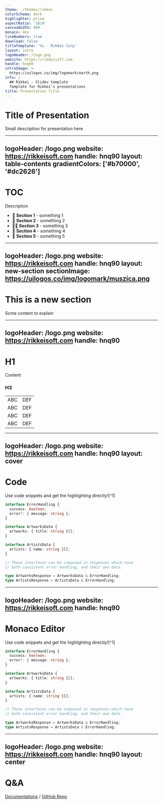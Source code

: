 ```yaml
---
theme: ./themes/rikkei
colorSchema: dark
highlighter: prism
aspectRatio: '16/9'
canvasWidth: 980
monaco: dev
lineNumbers: true
download: false
titleTemplate: '%s - Rikkei Corp'
layout: intro
logoHeader: /logo.png
website: https://rikkeisoft.com
handle: hnq90
introImage: >-
  https://uilogos.co/img/logomark/earth.png
info: |
  ## Rikkei - Slidev template
  Template for Rikkei's presentations
title: Presentation Title
---
```


# Title of Presentation

Small description for presentation here

<!--
Write notes here
-->

---
logoHeader: /logo.png
website: https://rikkeisoft.com
handle: hnq90
layout: table-contents
gradientColors: ['#b70000', '#dc2626']
---

# TOC

Description

- 📝 **Section 1** - something 1
- 🎨 **Section 2** - something 2
- 🧑‍💻 **Section 3** - something 3
- 🤹 **Section 4** - something 4
- 🎥 **Section 5** - something 5

---
logoHeader: /logo.png
website: https://rikkeisoft.com
handle: hnq90
layout: new-section
sectionImage: https://uilogos.co/img/logomark/muszica.png
---

# This is a new section

Some content to explain

---
logoHeader: /logo.png
website: https://rikkeisoft.com
handle: hnq90
---

# H1

Content

### H3

|     |     |
| --- | --- |
| ABC | DEF |
| ABC | DEF |
| ABC | DEF |
| ABC | DEF |

---
logoHeader: /logo.png
website: https://rikkeisoft.com
handle: hnq90
layout: cover
---

# Code

Use code snippets and get the highlighting directly![^1]

```ts {all|2|1-6|9|all}
interface ErrorHandling {
  success: boolean;
  error?: { message: string };
}

interface ArtworksData {
  artworks: { title: string }[];
}

interface ArtistsData {
  artists: { name: string }[];
}

// These interfaces can be composed in responses which have
// both consistent error handling, and their own data.

type ArtworksResponse = ArtworksData & ErrorHandling;
type ArtistsResponse = ArtistsData & ErrorHandling;
```

---
logoHeader: /logo.png
website: https://rikkeisoft.com
handle: hnq90
---

# Monaco Editor

Use code snippets and get the highlighting directly![^1]

```ts {monaco}
interface ErrorHandling {
  success: boolean;
  error?: { message: string };
}

interface ArtworksData {
  artworks: { title: string }[];
}

interface ArtistsData {
  artists: { name: string }[];
}

// These interfaces can be composed in responses which have
// both consistent error handling, and their own data.

type ArtworksResponse = ArtworksData & ErrorHandling;
type ArtistsResponse = ArtistsData & ErrorHandling;
```

---
logoHeader: /logo.png
website: https://rikkeisoft.com
handle: hnq90
layout: center
---

# Q&A

[Documentations](https://sli.dev) / [GitHub Repo](https://github.com/slidevjs/slidev)
